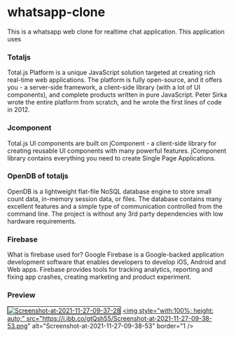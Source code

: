 # whatsapp-clone 
This is a whatsapp web clone for realtime chat application.
This application uses
  ### Totaljs 
Total.js Platform is a unique JavaScript solution targeted at creating rich real-time web applications. The platform is fully open-source, and it offers you - a server-side framework, a client-side library (with a lot of UI components), and complete products written in pure JavaScript. Peter Sirka wrote the entire platform from scratch, and he wrote the first lines of code in 2012.
  ### Jcomponent
Total.js UI components are built on jComponent - a client-side library for creating reusable UI components with many powerful features. jComponent library contains everything you need to create Single Page Applications.
  ### OpenDB of totaljs
OpenDB is a lightweight flat-file NoSQL database engine to store small count data, in-memory session data, or files. The database contains many excellent features and a simple type of communication controlled from the command line. The project is without any 3rd party dependencies with low hardware requirements.
      
  ### Firebase
What is firebase used for?
Google Firebase is a Google-backed application development software that enables developers to develop iOS, Android and Web apps. Firebase provides tools for tracking analytics, reporting and fixing app crashes, creating marketing and product experiment.
  ### Preview

<a href="https://ibb.co/rFnJVSm"><img style="with:100%; height: auto;" src="https://i.ibb.co/rFnJVSm/Screenshot-at-2021-11-27-09-37-28.png" alt="Screenshot-at-2021-11-27-09-37-28" border="1" /></a>
<a href="https://ibb.co/3SVtQDD"><img style="with:100%; height: auto;" src="https://i.ibb.co/gtQsh55/Screenshot-at-2021-11-27-09-38-53.png" alt="Screenshot-at-2021-11-27-09-38-53" border="1 /></a>
  
  
